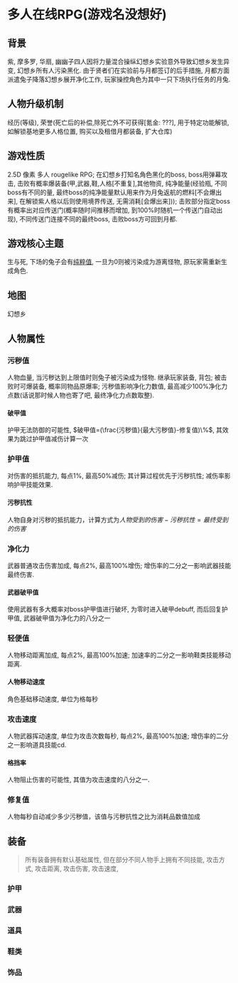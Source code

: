 # 多人在线RPG(游戏名没想好)

## 背景

紫, 摩多罗, 华扇, 幽幽子四人因将力量混合操纵幻想乡实验意外导致幻想乡发生异变, 幻想乡所有人污染黑化. 由于贤者们在实验前与月都签订的后手措施, 月都方面派遣兔子降落幻想乡展开净化工作, 玩家操控角色为其中一只下场执行任务的月兔.

## 人物升级机制

经历(等级), 荣誉(死亡后的补偿,除死亡外不可获得[氪金: ???], 用于特定功能解锁, 如解锁基地更多人格位置, 购买以及租借月都装备, 扩大仓库)

## 游戏性质

2.5D 像素 多人 rougelike RPG; 在幻想乡打知名角色黑化的boss, boss用弹幕攻击, 击败有概率爆装备(甲,武器,鞋,人格[不重复],其他物资, 纯净能量(经验瓶, 不同boss有不同的量, 最终boss的纯净能量默认用来作为月兔返航的燃料[不会爆出来], 在解锁紫人格以后则使用境界传送, 无需消耗[会爆出来])); 击败部分指定boss有概率出对应传送门(概率随时间推移而增加, 到100%时随机一个传送门自动出现), 不同传送门连接不同的最终boss, 击败boss方可回到月都.

## 游戏核心主题

生与死, 下场的兔子会有[纯粹值](#污秽值), 一旦为0则被污染成为游离怪物, 原玩家需重新生成角色. 

## 地图

幻想乡

## 人物属性

### 污秽值

人物血量, 当污秽达到上限值时则兔子被污染成为怪物. 继承玩家装备, 背包; 被击败时可爆装备, 概率同物品原爆率; 污秽值影响净化力数值, 最高减少100%净化力点数(话说那时候人物也寄了吧, 最终净化力点数取整).

#### 破甲值

护甲无法防御的可能性, $破甲值=(\frac{污秽值}{最大污秽值}-修复值)\%$, 其效果为跳过护甲值减伤计算一次

### 护甲值

对伤害的抵抗能力, 每点1%, 最高50%减伤; 其计算过程优先于污秽抗性; 减伤率影响护甲技能效果.

#### 污秽抗性

人物自身对污秽的抵抗能力，计算方式为$人物受到的伤害-污秽抗性=最终受到的伤害$

### 净化力

武器普通攻击伤害加成, 每点2%, 最高100%增伤; 增伤率的二分之一影响武器技能最终伤害.

#### 武器破甲值

使用武器有多大概率对boss护甲值进行破坏, 为零时进入破甲debuff, 而后回复护甲值, 武器破甲值为净化力的八分之一

### 轻便值

人物移动距离加成, 每点2%, 最高100%加速; 加速率的二分之一影响鞋类技能移动距离.

#### 人物移动速度

角色基础移动速度, 单位为格每秒

### 攻击速度

人物武器挥动速度, 单位为攻击次数每秒, 每点2%, 最高100%加速; 增伤率的二分之一影响道具技能cd.

#### 格挡率

人物阻止伤害的可能性, 其值为攻击速度的八分之一.

### 修复值

人物每秒自动减少多少污秽值，该值与污秽抗性之比为消耗品数值加成

## 装备

> 所有装备拥有默认基础属性, 但在部分不同人物手上拥有不同技能, 攻击方式, 攻击距离, 攻击伤害, 攻击速度, 

### 护甲

### 武器

### 道具

### 鞋类

### 饰品

